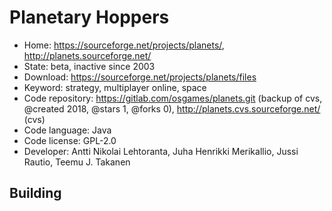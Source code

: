 # Planetary Hoppers

- Home: https://sourceforge.net/projects/planets/, http://planets.sourceforge.net/
- State: beta, inactive since 2003
- Download: https://sourceforge.net/projects/planets/files
- Keyword: strategy, multiplayer online, space
- Code repository: https://gitlab.com/osgames/planets.git (backup of cvs, @created 2018, @stars 1, @forks 0), http://planets.cvs.sourceforge.net/ (cvs)
- Code language: Java
- Code license: GPL-2.0
- Developer: Antti Nikolai Lehtoranta, Juha Henrikki Merikallio, Jussi Rautio, Teemu J. Takanen

## Building
